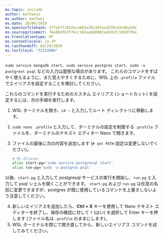 ```yaml
---
ms.topic: include
author: mattwojo
ms.author: mattwoj
ms.date: 10/04/2019
ms.openlocfilehash: 2f7a57f1652ecab81a70c39faa1b70c42ed6a3de
ms.sourcegitcommit: 76e8b4fb3f76cc162aab80982a441bfc18507fb4
ms.translationtype: HT
ms.contentlocale: ja-JP
ms.lasthandoff: 04/29/2020
ms.locfileid: "72314906"
---
```

`sudo service mongodb start`、`sudo service postgres start`、`sudo -u postgrest psql` などの入力は面倒な場合があります。  これらのコマンドをすばやく使えるように、また覚えやすくするために、WSL 上の `.profile` ファイルでエイリアスを設定することを検討してください。 

これらのコマンドを実行するためのカスタム エイリアス (ショートカット) を設定するには、次の手順を実行します。

1. WSL ターミナルを開き、`cd ~` と入力してルート ディレクトリに移動します。
2. `sudo nano .profile` と入力して、ターミナルの設定を制御する `.profile` ファイルを、ターミナルのテキスト エディター Nano で開きます。
3. ファイルの最後に次の内容を追加します (`# set PATH` 設定は変更しないでください)。

    ```bash
    # My Aliases
    alias start-pg='sudo service postgresql start'
    alias run-pg='sudo -u postgres psql'
    ```

以後、`start-pg` と入力して postgresql サービスの実行を開始し、`run-pg` と入力して psql シェルを開くことができます。 `start-pg` および `run-pg` は任意の名前に変更できますが、postgres が既に使用しているコマンドを上書きしないよう注意してください。

4. 新しいエイリアスを追加したら、**Ctrl + X** キーを使用して Nano テキスト エディターを終了し、保存の確認に対して `Y` (はい) を選択して Enter キーを押します (ファイル名は `.profile` のままにします)。
5. WSL ターミナルを閉じて開き直してから、新しいエイリアス コマンドを試してみてください。
